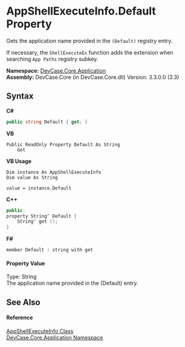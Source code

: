 # AppShellExecuteInfo.Default Property 
 

Gets the application name provided in the `(Default)` registry entry. 

 If necessary, the `ShellExecuteEx` function adds the extension when searching `App Paths` registry subkey.

**Namespace:**&nbsp;<a href="N_DevCase_Core_Application">DevCase.Core.Application</a><br />**Assembly:**&nbsp;DevCase.Core (in DevCase.Core.dll) Version: 3.3.0.0 (3.3)

## Syntax

**C#**<br />
``` C#
public string Default { get; }
```

**VB**<br />
``` VB
Public ReadOnly Property Default As String
	Get
```

**VB Usage**<br />
``` VB Usage
Dim instance As AppShellExecuteInfo
Dim value As String

value = instance.Default

```

**C++**<br />
``` C++
public:
property String^ Default {
	String^ get ();
}
```

**F#**<br />
``` F#
member Default : string with get

```


#### Property Value
Type: String<br />The application name provided in the (Default) entry.

## See Also


#### Reference
<a href="T_DevCase_Core_Application_AppShellExecuteInfo">AppShellExecuteInfo Class</a><br /><a href="N_DevCase_Core_Application">DevCase.Core.Application Namespace</a><br />